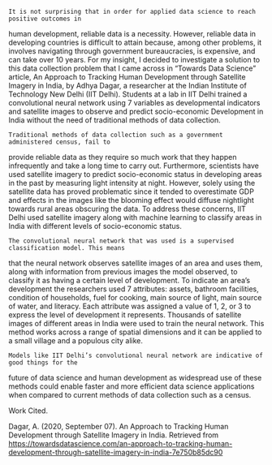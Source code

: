 	It is not surprising that in order for applied data science to reach positive outcomes in
human development, reliable data is a necessity. However, reliable data in developing countries
is difficult to attain because, among other problems, it involves navigating through  government
bureaucracies, is expensive, and can take over 10 years. For my insight, I decided to investigate
a solution to this data collection problem that I came across in  “Towards Data Science” article,
An Approach to Tracking Human Development through Satellite Imagery in India, by Adhya Dagar, a
researcher at the Indian Institute of Technology New Delhi (IIT Delhi). Students at a lab in IIT
Delhi trained a convolutional neural network using 7 variables as developmental indicators and
satellite images to observe and predict socio-economic Development in India without the need of
traditional methods of data collection.

	Traditional methods of data collection such as a government administered census, fail to
provide reliable data as they require so much work that they happen infrequently and take a long
time to carry out. Furthermore, scientists have used satellite imagery to predict socio-economic
status in developing areas in the past by measuring light intensity at night. However, solely using
the satellite data has proved problematic since it tended to overestimate GDP and effects in the
images like the blooming effect would diffuse nightlight towards rural areas obscuring the data.
To address these concerns, IIT Delhi used satellite imagery along with machine learning to classify
areas in India with different levels of socio-economic status.

	The convolutional neural network that was used is a supervised classification model. This means
that the neural network observes satellite images of an area and uses them, along with information
from previous images the model observed, to classify it as having a certain level of development.
To indicate an area’s development the researchers used 7 attributes: assets, bathroom facilities,
condition of households, fuel for cooking, main source of light, main source of water, and literacy.
Each attribute was assigned a value of 1, 2, or 3 to express the level of development it represents.
Thousands of satellite images of different areas in India were used to train the neural network.
This method works across a range of spatial dimensions and it can be applied to a small village
and a populous city alike.

	Models like IIT Delhi’s convolutional neural network are indicative of good things for the
future of data science and human development as widespread use of these methods could enable
faster and more efficient data science applications when compared to current methods of data
collection such as a census.

Work Cited.

Dagar, A. (2020, September 07). An Approach to Tracking Human Development through 
	Satellite Imagery in India. Retrieved from
	https://towardsdatascience.com/an-approach-to-tracking-human-development-through-satellite-imagery-in-india-7e750b85dc90
	









